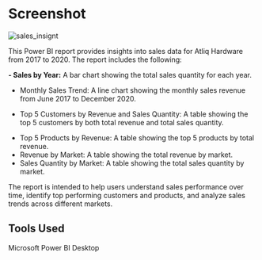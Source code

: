 
# Screenshot
![sales_insignt](https://github.com/Chandrahas111/Data-analysis/assets/143534361/80be7d0f-ee0b-40fb-815c-9fb2f3986659)


This Power BI report provides insights into sales data for Atliq Hardware from 2017 to 2020. The report includes the following:

**- Sales by Year:** A bar chart showing the total sales quantity for each year.
+ Monthly Sales Trend: A line chart showing the monthly sales revenue from June 2017 to December 2020.
* Top 5 Customers by Revenue and Sales Quantity: A table showing the top 5 customers by both total revenue and total sales quantity.
+ Top 5 Products by Revenue: A table showing the top 5 products by total revenue.
+ Revenue by Market: A table showing the total revenue by market.
+ Sales Quantity by Market: A table showing the total sales quantity by market.

The report is intended to help users understand sales performance over time, identify top performing customers and products, and analyze sales trends across different markets.


## Tools Used

Microsoft Power BI Desktop
